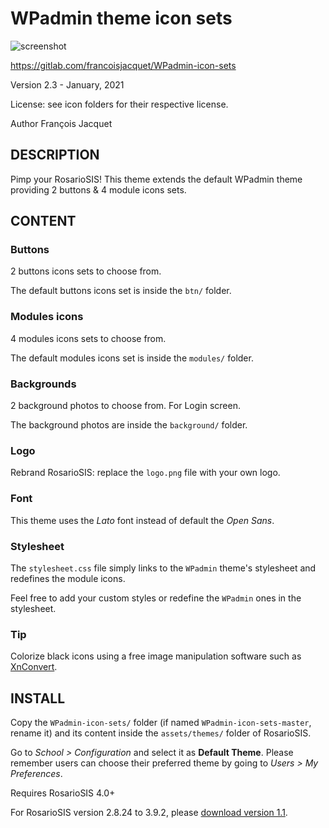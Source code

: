 WPadmin theme icon sets
=======================

![screenshot](https://gitlab.com/francoisjacquet/WPadmin-icon-sets/raw/master/screenshot.png?inline=false)

https://gitlab.com/francoisjacquet/WPadmin-icon-sets

Version 2.3 - January, 2021

License: see icon folders for their respective license.

Author François Jacquet

DESCRIPTION
-----------
Pimp your RosarioSIS!
This theme extends the default WPadmin theme providing 2 buttons & 4 module icons sets.

CONTENT
-------

### Buttons

2 buttons icons sets to choose from.

The default buttons icons set is inside the `btn/` folder.

### Modules icons

4 modules icons sets to choose from.

The default modules icons set is inside the `modules/` folder.

### Backgrounds

2 background photos to choose from. For Login screen.

The background photos are inside the `background/` folder.

### Logo

Rebrand RosarioSIS: replace the `logo.png` file with your own logo.

### Font

This theme uses the _Lato_ font instead of default the _Open Sans_.

### Stylesheet

The `stylesheet.css` file simply links to the `WPadmin` theme's stylesheet
and redefines the module icons.

Feel free to add your custom styles or redefine the `WPadmin` ones in the stylesheet.

### Tip

Colorize black icons using a free image manipulation software such as [XnConvert](http://www.xnview.com/en/xnconvert/).

INSTALL
-------
Copy the `WPadmin-icon-sets/` folder (if named `WPadmin-icon-sets-master`, rename it) and its content inside the `assets/themes/` folder of RosarioSIS.

Go to _School > Configuration_ and select it as **Default Theme**.
Please remember users can choose their preferred theme by going to _Users > My Preferences_.

Requires RosarioSIS 4.0+

For RosarioSIS version 2.8.24 to 3.9.2, please [download version 1.1](https://gitlab.com/francoisjacquet/WPadmin-icon-sets/tags).
